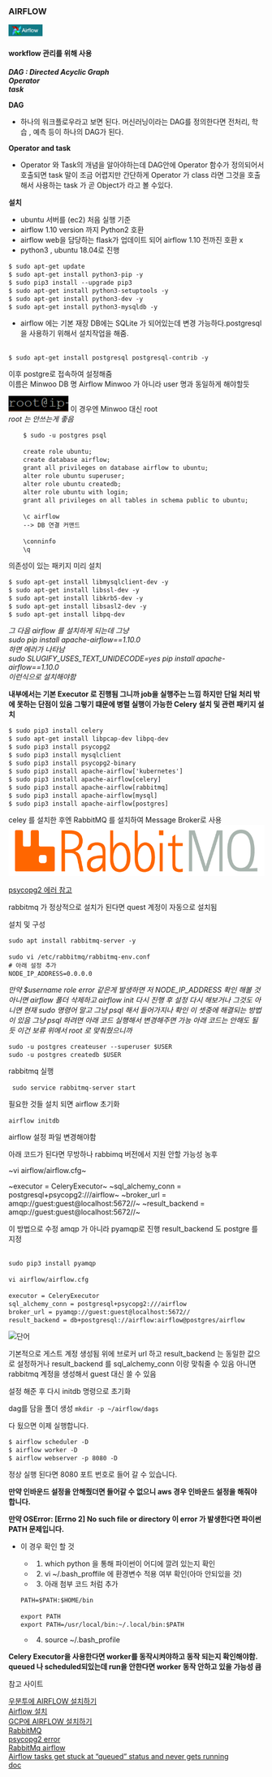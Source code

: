 

### AIRFLOW
![](./img/airflow.png)

#### workflow 관리를 위해 사용 

***DAG : Directed Acyclic Graph <br>
Operator<br>
task***

**DAG**
- 하나의 워크플로우라고 보면 된다. 머신러닝이라는 DAG를 정의한다면
전처리, 학습 , 예측 등이 하나의 DAG가 된다. 

**Operator and task**
- Operator 와 Task의 개념을 알아야하는데 DAG안에 
Operator 함수가 정의되어서 호출되면 task 말이 조금 어렵지만 간단하게 Operator 가 class 라면 그것을 호출해서 사용하는 task 가 곧 Object가 라고 볼 수있다.


**설치**
- ubuntu 서버를 (ec2) 처음 실행 기준 
- airflow 1.10 version 까지 Python2 호환 
- airflow web을 담당하는 flask가 업데이트 되어 airflow 1.10 전까진 호환 x 
- python3 , ubuntu 18.04로 진행 


~~~ 
$ sudo apt-get update
$ sudo apt-get install python3-pip -y
$ sudo pip3 install --upgrade pip3
$ sudo apt-get install python3-setuptools -y
$ sudo apt-get install python3-dev -y
$ sudo apt-get install python3-mysqldb -y
~~~


- airflow 에는 기본 재장 DB에는 SQLite 가 되어있는데 변경 가능하다.postgresql 을 사용하기 위해서 설치작업을 해줌.

~~~

$ sudo apt-get install postgresql postgresql-contrib -y

~~~


이후 postgre로 접속하여 설정해줌 <br>
이름은 Minwoo  DB 명 Airflow 
Minwoo 가 아니라 user 명과 동일하게 해야할듯 

![](./img/root.png) 이 경우엔 Minwoo 대신 root <br>
*root 는 안쓰는게 좋음*

~~~   
    $ sudo -u postgres psql
    
    create role ubuntu;
    create database airflow;
    grant all privileges on database airflow to ubuntu;
    alter role ubuntu superuser;
    alter role ubuntu createdb;
    alter role ubuntu with login;
    grant all privileges on all tables in schema public to ubuntu;
    
    \c airflow
    --> DB 연결 커맨드 
    
    \conninfo
    \q
~~~

의존성이 있는 패키지 미리 설치
```
$ sudo apt-get install libmysqlclient-dev -y
$ sudo apt-get install libssl-dev -y
$ sudo apt-get install libkrb5-dev -y
$ sudo apt-get install libsasl2-dev -y
$ sudo apt-get install libpq-dev

```

*그 다음 airflow 를 설치하게 되는데 그냥 
<br>sudo pip install apache-airflow==1.10.0 <br>하면 에러가 나타남
<br>sudo SLUGIFY_USES_TEXT_UNIDECODE=yes pip install apache-airflow==1.10.0 <br>이런식으로 설치해야함*


**내부에서는 기본 Executor 로 진행됨 그니까 job을 실행주는 느낌
하지만 단일 처리 밖에 못하는 단점이 있음 그렇기 떄문에 병렬 실행이 가능한 Celery 설치 및 관련 패키지 설치**

```
$ sudo pip3 install celery
$ sudo apt-get install libpcap-dev libpq-dev
$ sudo pip3 install psycopg2
$ sudo pip3 install mysqlclient
$ sudo pip3 install psycopg2-binary
$ sudo pip3 install apache-airflow['kubernetes']
$ sudo pip3 install apache-airflow[celery]
$ sudo pip3 install apache-airflow[rabbitmq]
$ sudo pip3 install apache-airflow[mysql]
$ sudo pip3 install apache-airflow[postgres]

```

celey 를 설치한 후엔 RabbitMQ 를 설치하여 Message Broker로 사용<br>
![](./img/rabbit.png)


[psycopg2 에러 참고](https://github.com/facebook/prophet/issues/418)

rabbitmq 가 정상적으로 설치가 된다면 quest 계정이 자동으로 설치됨

설치 및 구성 
```
sudo apt install rabbitmq-server -y

sudo vi /etc/rabbitmq/rabbitmq-env.conf
# 아래 설정 추가
NODE_IP_ADDRESS=0.0.0.0
```

*만약 $username role error 같은게 발생하면 저 NODE_IP_ADDRESS 확인 해볼 것 아니면 airflow 폴더 삭제하고 airflow init 다시 진행 후 설정 다시 해보거나 그것도 아니면 현재 sudo 명령어 말고 그냥 psql 해서 들어가지나 확인 이 셋중에 해결되는 방법이 있음 그냥 psql 하려면 아래 코드 실행해서 변경해주면 가능 아래 코드는 안해도 될 듯 이건 보류 위에서 root 로 맞춰줬으니까*


```
sudo -u postgres createuser --superuser $USER
sudo -u postgres createdb $USER
```

rabbitmq 실행

``` sudo service rabbitmq-server start```

필요한 것들 설치 되면 airflow 초기화


```airflow initdb```

airflow 설정 파일 변경해야함 




아래 코드가 된다면 무방하나 rabbimq 버전에서 지원 안할 가능성 농후

~vi airflow/airflow.cfg~ 

~executor = CeleryExecutor~
~sql_alchemy_conn = postgresql+psycopg2:///airflow~
~broker_url = amqp://guest:guest@localhost:5672//~
~result_backend = amqp://guest:guest@localhost:5672//~


이 방법으로 수정 
amqp 가 아니라 pyamqp로 진행
result_backend 도 postgre 를 지정 

``` 

sudo pip3 install pyamqp

vi airflow/airflow.cfg 

executor = CeleryExecutor
sql_alchemy_conn = postgresql+psycopg2:///airflow
broker_url = pyamqp://guest:guest@localhost:5672//
result_backend = db+postgresql://airflow:airflow@postgres/airflow
```

![단어](./img/word.PNG)

기본적으로 게스트 계정 생성됨 위에 브로커 url 하고 result_backend 는 동일한 값으로 설정하거나 result_backend 를 sql_alchemy_conn 이랑 맞춰줄 수 있음 아니면 rabbitmq 계정을 생성해서 guest 대신 쓸 수 있음


설정 해준 후 다시 initdb 명령으로 초기화



dag를 담을 폴더 생성 
``` mkdir -p ~/airflow/dags ```

다 됬으면 이제 실행합니다. 

```
$ airflow scheduler -D
$ airflow worker -D
$ airflow webserver -p 8080 -D
```

정상 실행 된다면  8080 포트 번호로 들어 갈 수 있습니다.

**만약 인바운드 설정을 안해줬더면 들어갈 수 없으니 aws 경우 인바운드 설정을 해줘야 합니다.**


**만약 OSError: [Errno 2] No such file or directory 이 error 가 발생한다면 파이썬 PATH 문제입니다.**
- 이 경우 확인 할 것 
    - 1. which python 을 통해 파이썬이 어디에 깔려 있는지 확인
    - 2. vi ~/.bash_proffile 에 환경변수 적용 여부 확인(아마 안되있을 것)
    - 3. 아래 첨부 코드 처럼 추가 <br>
    
    ```
    PATH=$PATH:$HOME/bin

    export PATH
    export PATH=/usr/local/bin:~/.local/bin:$PATH

    ```
    - 4. source ~/.bash_profile
    
**Celery Executor을 사용한다면 worker를 동작시켜야하고 동작 되는지 확인해야함. queued 나 scheduled되있는데 run을 안한다면 worker 동작 안하고 있을 가능성 큼**




  
   
참고 사이트 

[우분투에 AIRFLOW 설치하기](https://jungwoon.github.io/airflow/2019/02/26/Airflow/)<br>
[Airflow 설치](http://sanghun.xyz/2017/12/airflow-4.-celeryexecutor-%EC%82%AC%EC%9A%A9%ED%95%98%EA%B8%B0/)<br>
[GCP에 AIRFLOW 설치하기](https://yamerong.tistory.com/52)<br>
[RabbitMQ](http://sanghun.xyz/2017/12/airflow-4.-celeryexecutor-%EC%82%AC%EC%9A%A9%ED%95%98%EA%B8%B0/)<br>
[psycopg2 error](https://stackoverflow.com/questions/28253681/you-need-to-install-postgresql-server-dev-x-y-for-building-a-server-side-extensi)<br>
[RabbitMq airflow](https://vujade.co/install-apache-airflow-ubuntu-18-04/)<br>
[Airflow tasks get stuck at “queued” status and never gets running](https://stackoverflow.com/questions/45853013/airflow-tasks-get-stuck-at-queued-status-and-never-gets-running)<br>
[doc](http://docs.celeryproject.org/en/latest/getting-started/brokers/rabbitmq.html)





